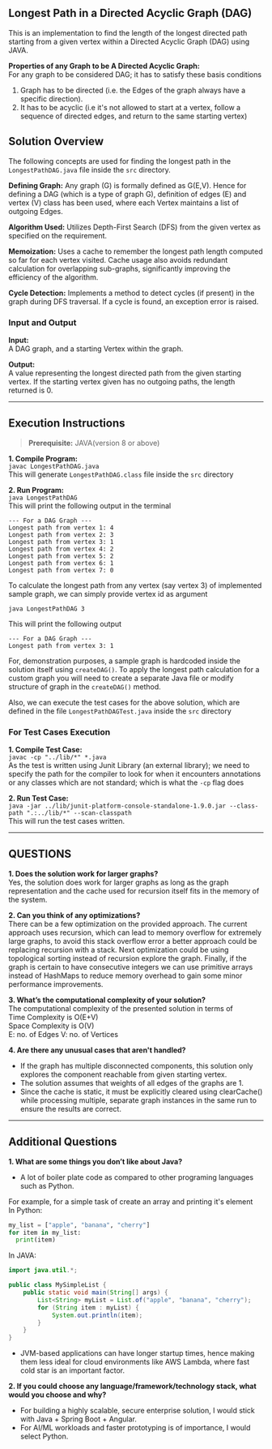 ## Longest Path in a Directed Acyclic Graph (DAG)
This is an implementation to find the length of the longest directed path starting from a given vertex within a Directed Acyclic Graph (DAG) using JAVA.

**Properties of any Graph to be A Directed Acyclic Graph:**\
For any graph to be considered DAG; it has to satisfy these basis conditions
1. Graph has to be directed (i.e. the Edges of the graph always have a specific direction).
2. It has to be acyclic (i.e it's not allowed to start at a vertex, follow a sequence of directed edges, and return to the same starting vertex)

## Solution Overview
The following concepts are used for finding the longest path in the ```LongestPathDAG.java``` file inside the ```src``` directory.

**Defining Graph:** Any graph (G) is formally defined as G(E,V). Hence for defining a DAG (which is a type of graph G), definition of edges (E) and vertex (V) class has been used, where each Vertex maintains a list of outgoing Edges.

**Algorithm Used:** Utilizes Depth-First Search (DFS) from the given vertex as specified on the requirement.

**Memoization:** Uses a cache to remember the longest path length computed so far for each vertex visited. Cache usage also avoids redundant calculation for overlapping sub-graphs, significantly improving the efficiency of the algorithm.

**Cycle Detection:** Implements a method to detect cycles (if present) in the graph during DFS traversal. If a cycle is found, an exception error is raised.

### Input and Output
**Input:**\
A DAG graph, and a starting Vertex within the graph.

**Output:**\
A value representing the longest directed path from the given starting vertex. If the starting vertex given has no outgoing paths, the length returned is 0.

---
## Execution Instructions
>**Prerequisite:**
JAVA(version 8 or above)
> 
**1. Compile Program:**\
```javac LongestPathDAG.java```\
This will generate ```LongestPathDAG.class``` file inside the ```src``` directory

**2. Run Program:**\
```java LongestPathDAG```\
This will print the following output in the terminal
```
--- For a DAG Graph ---
Longest path from vertex 1: 4
Longest path from vertex 2: 3
Longest path from vertex 3: 1
Longest path from vertex 4: 2
Longest path from vertex 5: 2
Longest path from vertex 6: 1
Longest path from vertex 7: 0
```

To calculate the longest path from any vertex (say vertex 3) of implemented sample graph, we can simply provide vertex id as argument
```
java LongestPathDAG 3
```
This will print the following output
```
--- For a DAG Graph ---
Longest path from vertex 3: 1
```

For, demonstration purposes, a sample graph is hardcoded inside the solution itself using ```createDAG()```. To apply the longest path calculation for a custom graph you will need to create a separate Java file or modify structure of graph in the ```createDAG()``` method.

Also, we can execute the test cases for the above solution, which are defined in the file ```LongestPathDAGTest.java``` inside the ```src``` directory
### For Test Cases Execution
**1. Compile Test Case:**\
```javac -cp "../lib/*" *.java```\
As the test is written using Junit Library (an external library); we need to specify the path for the compiler to look for when it encounters annotations or any classes which are not standard; which is what the ```-cp``` flag does

**2. Run Test Case:**\
```java -jar ../lib/junit-platform-console-standalone-1.9.0.jar --class-path ".:../lib/*" --scan-classpath```\
This will run the test cases written.


---
## QUESTIONS
**1. Does the solution work for larger graphs?**\
Yes, the solution does work for larger graphs as long as the graph representation and the cache used for recursion itself fits in the memory of the system. 

**2. Can you think of any optimizations?**\
There can be a few optimization on the provided approach. The current approach uses recursion, which can lead to memory overflow for extremely large graphs, to avoid this stack overflow error a better approach could be replacing recursion with a stack. Next optimization could be using topological sorting instead of recursion explore the graph. Finally, if the graph is certain to have consecutive integers we can use primitive arrays instead of HashMaps to reduce memory overhead to gain some minor performance improvements.

**3. What’s the computational complexity of your solution?**\
The computational complexity of the presented solution in terms of\
Time Complexity is O(E+V)\
Space Complexity is O(V)\
E: no. of Edges
V: no. of Vertices

**4. Are there any unusual cases that aren&#39;t handled?**
- If the graph has multiple disconnected components, this solution only explores the component reachable from given starting vertex.
- The solution assumes that weights of all edges of the graphs are 1.
- Since the cache is static, it must be explicitly cleared using clearCache() while processing multiple, separate graph instances in the same run to ensure the results are correct.



---
## Additional Questions
**1. What are some things you don’t like about Java?**
- A lot of boiler plate code as compared to other programing languages such as Python.

For example, for a simple task of create an array and printing it's element\
In Python:
```python
my_list = ["apple", "banana", "cherry"]
for item in my_list:
  print(item)
```

In JAVA:
```java
import java.util.*;

public class MySimpleList {
    public static void main(String[] args) {
        List<String> myList = List.of("apple", "banana", "cherry");
        for (String item : myList) {
            System.out.println(item);
        }
    }
}
```

- JVM-based applications can have longer startup times, hence making them less ideal for cloud environments like AWS Lambda, where fast cold star is an important factor. 


**2. If you could choose any language/framework/technology stack, what would you choose and
why?**
- For building a highly scalable, secure enterprise solution, I would stick with Java + Spring Boot + Angular.
- For AI/ML workloads and faster prototyping is of importance, I would select Python.